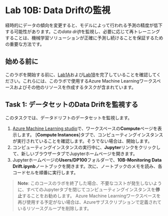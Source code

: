 # Lab 10B: Data Driftの監視

経時的にデータの傾向を変更すると、モデルによって行われる予測の精度が低下する可能性があります。この*data drift*を監視し、必要に応じて再トレーニングすることは、機械学習ソリューションが正確に予測し続けることを保証するための重要な方法です。

## 始める前に

このラボを開始する前に、[Lab1A](Lab01A.md)および[Lab1B](Lab01B.md)を完了していることを確認してください。これらには、このラボで使用するAzure Machine Learningワークスペースおよびその他のリソースを作成するタスクが含まれています。

## Task 1: データセットのData Driftを監視する

このタスクでは、データドリフトのデータセットを監視します。

1. [Azure Machine Learning studio](https://ml.azure.com)で、ワークスペースの**Compute**ページを表示します。 [**Compute Instances**]タブで、コンピューティングインスタンスが実行されていることを確認します。そうでない場合は、開始します。
2. コンピューティングインスタンスの実行中に、**Jupyter**リンクをクリックして、新しいブラウザータブでJupyterホームページを開きます。
3. Jupyterホームページの**Users/DP100**フォルダーで、**10B-Monitoring Data Drift.ipynb**ノートブックを開きます。次に、ノートブックのメモを読み、各コードセルを順番に実行します。

> **Note**: このコースのラボを終了した場合、不要なコストが発生しないように、すべてのJupyterタブを閉じてコンピューティングインスタンスを**停止**することをお勧めします。 Azure Machine Learningワークスペースを再び使用する予定がない場合は、Azureサブスクリプションで定義されているリソースグループを削除します。
